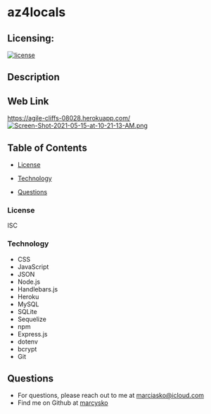 # az4locals

## Licensing:
  [![license](https://img.shields.io/badge/license-ISC-yellow)](https://shields.io)

## Description
 
## Web Link
https://agile-cliffs-08028.herokuapp.com/
[![Screen-Shot-2021-05-15-at-10-21-13-AM.png](https://i.postimg.cc/3NTg70bb/Screen-Shot-2021-05-15-at-10-21-13-AM.png)](https://postimg.cc/G8XBxtRk)







## Table of Contents
 
  * [License](#License)
  
  * [Technology](#Technology)
  
  * [Questions](#Questions)


### License
ISC
### Technology

- CSS
- JavaScript
- JSON
- Node.js 
- Handlebars.js
- Heroku
- MySQL 
- SQLite
- Sequelize
- npm
- Express.js 
- dotenv
- bcrypt
- Git




## Questions
* For questions, please reach out to me at marciasko@icloud.com
* Find me on Github at [marcysko](http://github.com/marcysko)
